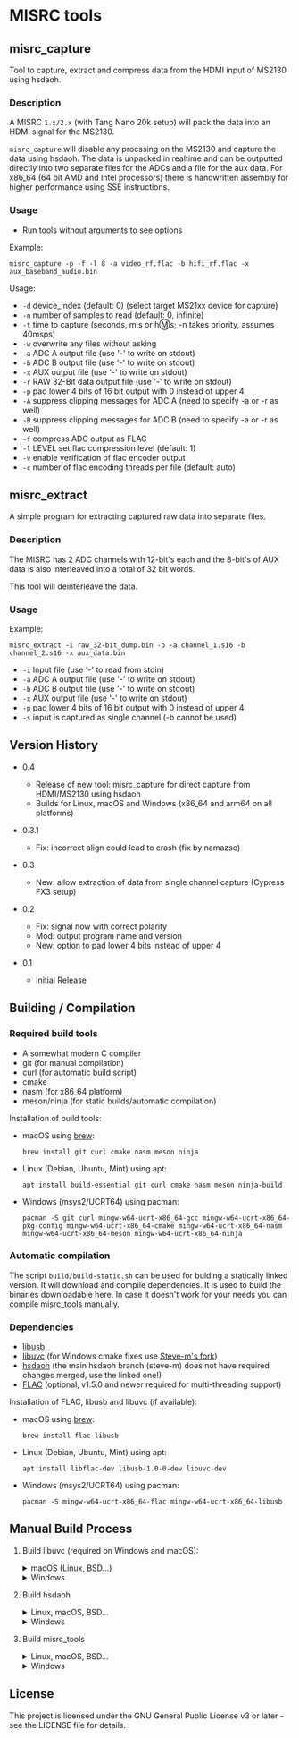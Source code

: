 # MISRC tools


## misrc_capture


Tool to capture, extract and compress data from the HDMI input of MS2130 using hsdaoh.


### Description


A MISRC `1.x/2.x` (with Tang Nano 20k setup) will pack the data into an HDMI signal for the MS2130.

`misrc_capture` will disable any procssing on the MS2130 and capture the data using hsdaoh. The data is unpacked in realtime and can be outputted directly into two separate files for the ADCs and a file for the aux data.
For x86_64 (64 bit AMD and Intel processors) there is handwritten assembly for higher performance using SSE instructions.


### Usage

- Run tools without arguments to see options

Example:

    misrc_capture -p -f -l 8 -a video_rf.flac -b hifi_rf.flac -x aux_baseband_audio.bin

Usage:

- `-d` device_index (default: 0) (select target MS21xx device for capture)
- `-n` number of samples to read (default: 0, infinite)
- `-t` time to capture (seconds, m:s or h:m:s; -n takes priority, assumes 40msps)
- `-w` overwrite any files without asking
- `-a` ADC A output file (use '-' to write on stdout)  
- `-b` ADC B output file (use '-' to write on stdout)  
- `-x` AUX output file (use '-' to write on stdout)  
- `-r` RAW 32-Bit data output file (use '-' to write on stdout)  
- `-p` pad lower 4 bits of 16 bit output with 0 instead of upper 4
- `-A` suppress clipping messages for ADC A (need to specify -a or -r as well)
- `-B` suppress clipping messages for ADC B (need to specify -a or -r as well)
- `-f` compress ADC output as FLAC  
- `-l` LEVEL set flac compression level (default: 1) 
- `-v` enable verification of flac encoder output  
- `-c` number of flac encoding threads per file (default: auto)


## misrc_extract

A simple program for extracting captured raw data into separate files.

### Description

The MISRC has 2 ADC channels with 12-bit's each and the 8-bit's of AUX data is also interleaved into a total of 32 bit words.

This tool will deinterleave the data. 


### Usage

Example:

    misrc_extract -i raw_32-bit_dump.bin -p -a channel_1.s16 -b channel_2.s16 -x aux_data.bin

- `-i` Input file (use '-' to read from stdin)  
- `-a` ADC A output file (use '-' to write on stdout)  
- `-b` ADC B output file (use '-' to write on stdout)  
- `-x` AUX output file (use '-' to write on stdout)  
- `-p` pad lower 4 bits of 16 bit output with 0 instead of upper 4  
- `-s` input is captured as single channel (-b cannot be used)  


## Version History

* 0.4
    * Release of new tool: misrc_capture for direct capture from HDMI/MS2130 using hsdaoh
    * Builds for Linux, macOS and Windows (x86_64 and arm64 on all platforms)

* 0.3.1
    * Fix: incorrect align could lead to crash (fix by namazso)

* 0.3
    * New: allow extraction of data from single channel capture
      (Cypress FX3 setup)

* 0.2
    * Fix: signal now with correct polarity
    * Mod: output program name and version
    * New: option to pad lower 4 bits instead of upper 4

* 0.1
    * Initial Release


## Building / Compilation


### Required build tools


- A somewhat modern C compiler
- git (for manual compilation)
- curl (for automatic build script)
- cmake
- nasm (for x86_64 platform)
- meson/ninja (for static builds/automatic compilation)

Installation of build tools:
- macOS using [brew](https://brew.sh/): 

      brew install git curl cmake nasm meson ninja

- Linux (Debian, Ubuntu, Mint) using apt: 

      apt install build-essential git curl cmake nasm meson ninja-build

- Windows (msys2/UCRT64) using pacman: 

      pacman -S git curl mingw-w64-ucrt-x86_64-gcc mingw-w64-ucrt-x86_64-pkg-config mingw-w64-ucrt-x86_64-cmake mingw-w64-ucrt-x86_64-nasm mingw-w64-ucrt-x86_64-meson mingw-w64-ucrt-x86_64-ninja


### Automatic compilation
The script `build/build-static.sh` can be used for bulding a statically linked version.
It will download and compile dependencies. It is used to build the binaries downloadable here.
In case it doesn't work for your needs you can compile misrc_tools manually.

### Dependencies
- [libusb](https://github.com/libusb/libusb)
- [libuvc](https://github.com/libuvc/libuvc) (for Windows cmake fixes use [Steve-m's fork](https://github.com/steve-m/libuvc))
- [hsdaoh](https://github.com/Stefan-Olt/hsdaoh) (the main hsdaoh branch (steve-m) does not have required changes merged, use the linked one!)
- [FLAC](https://github.com/xiph/flac) (optional, v1.5.0 and newer required for multi-threading support)

Installation of FLAC, libusb and libuvc (if available):

- macOS using [brew](https://brew.sh/): 

      brew install flac libusb

- Linux (Debian, Ubuntu, Mint) using apt: 

      apt install libflac-dev libusb-1.0-0-dev libuvc-dev

- Windows (msys2/UCRT64) using pacman: 

      pacman -S mingw-w64-ucrt-x86_64-flac mingw-w64-ucrt-x86_64-libusb


## Manual Build Process


1. Build libuvc (required on Windows and macOS):
   <details closed>
   <summary>macOS (Linux, BSD...)</summary>
   
   ```
   git clone https://github.com/libuvc/libuvc.git
   mkdir libuvc/build && cd libuvc/build
   cmake ../
   make
   sudo make install
   ```
   
   </details>
   <details closed>
   <summary>Windows</summary>
   
   ```
   git clone https://github.com/steve-m/libuvc.git
   mkdir libuvc/build && cd libuvc/build
   cmake ../ -DCMAKE_INSTALL_PREFIX:PATH=/mingw64
   cmake --build .
   cmake --install .
   ```
   
   </details>

2. Build hsdaoh
   <details closed>
   <summary>Linux, macOS, BSD...</summary>
   
   ```
   git clone https://github.com/Stefan-Olt/hsdaoh.git
   mkdir hsdaoh/build
   cd hsdaoh/build
   cmake ../ -DINSTALL_UDEV_RULES=ON
   make
   sudo make install
   sudo ldconfig
   ```
   
   </details>
   <details closed>
   <summary>Windows</summary>
   
   ```
   git clone https://github.com/Stefan-Olt/hsdaoh.git
   mkdir hsdaoh/build && cd hsdaoh/build
   cmake ../ -DCMAKE_INSTALL_PREFIX:PATH=/mingw64
   cmake --build .
   cmake --install .
   ```
   
   </details>

3. Build misrc_tools
   <details closed>
   <summary>Linux, macOS, BSD...</summary>
   
   ```
   git clone https://github.com/Stefan-Olt/MISRC.git
   cd ./MISRC/misrc_tools
   mkdir build
   cd build
   cmake ../
   make
   sudo make install
   ```
   
   </details>
   <details closed>
   <summary>Windows</summary>
   
   ```
   git clone https://github.com/Stefan-Olt/MISRC.git
   cd ./MISRC/misrc_tools
   mkdir build
   cd build
   cmake ../ -DCMAKE_INSTALL_PREFIX:PATH=/mingw64
   cmake --build .
   cmake --install .
   ```
   
   </details>


## License


This project is licensed under the GNU General Public License v3 or later - see the LICENSE file for details.
